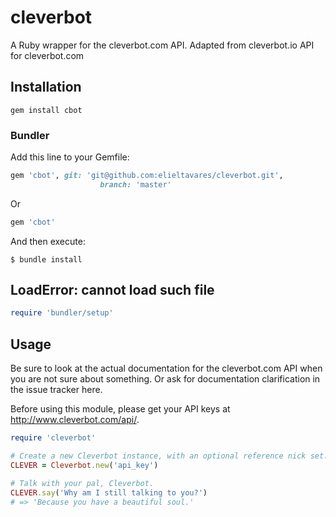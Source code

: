 # cleverbot

A Ruby wrapper for the cleverbot.com API.
Adapted from cleverbot.io API for cleverbot.com

## Installation

```shell
gem install cbot
```

### Bundler
Add this line to your Gemfile:
```ruby
gem 'cbot', git: 'git@github.com:elieltavares/cleverbot.git',
                    branch: 'master'
```
Or
```ruby
gem 'cbot'
```

And then execute:
```shell
$ bundle install
```
## LoadError: cannot load such file
```ruby
require 'bundler/setup'
```

## Usage
Be sure to look at the actual documentation for the cleverbot.com API when you are not sure about something. Or ask for documentation clarification in the issue tracker here.

Before using this module, please get your API keys at http://www.cleverbot.com/api/.

```ruby
require 'cleverbot'

# Create a new Cleverbot instance, with an optional reference nick set.
CLEVER = Cleverbot.new('api_key')

# Talk with your pal, Cleverbot.
CLEVER.say('Why am I still talking to you?')
# => 'Because you have a beautiful soul.'
```
